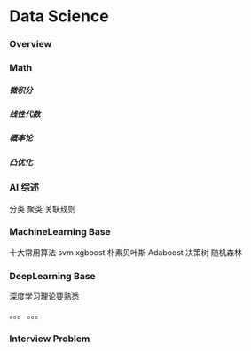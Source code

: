 # Data Science

### Overview


### Math

##### 微积分

##### 线性代数

##### 概率论

##### 凸优化

### AI 综述

分类 聚类 关联规则

### MachineLearning Base

十大常用算法
    svm
    xgboost
    朴素贝叶斯
    Adaboost
    决策树
    随机森林

### DeepLearning Base
深度学习理论要熟悉

。。。 。。。

### Interview Problem
